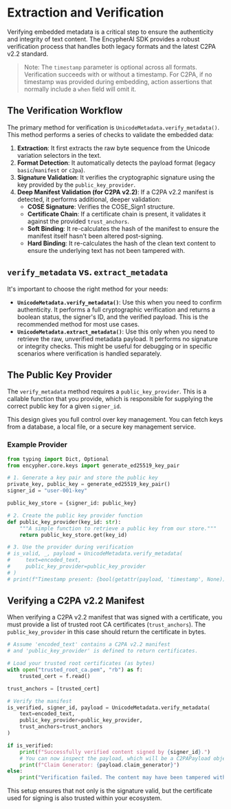 # Extraction and Verification

Verifying embedded metadata is a critical step to ensure the authenticity and integrity of text content. The EncypherAI SDK provides a robust verification process that handles both legacy formats and the latest C2PA v2.2 standard.

> Note: The `timestamp` parameter is optional across all formats. Verification succeeds with or without a timestamp. For C2PA, if no timestamp was provided during embedding, action assertions that normally include a `when` field will omit it.

## The Verification Workflow

The primary method for verification is `UnicodeMetadata.verify_metadata()`. This method performs a series of checks to validate the embedded data:

1.  **Extraction**: It first extracts the raw byte sequence from the Unicode variation selectors in the text.
2.  **Format Detection**: It automatically detects the payload format (legacy `basic`/`manifest` or `c2pa`).
3.  **Signature Validation**: It verifies the cryptographic signature using the key provided by the `public_key_provider`.
4.  **Deep Manifest Validation (for C2PA v2.2)**: If a C2PA v2.2 manifest is detected, it performs additional, deeper validation:
    *   **COSE Signature**: Verifies the COSE_Sign1 structure.
    *   **Certificate Chain**: If a certificate chain is present, it validates it against the provided `trust_anchors`.
    *   **Soft Binding**: It re-calculates the hash of the manifest to ensure the manifest itself hasn't been altered post-signing.
    *   **Hard Binding**: It re-calculates the hash of the clean text content to ensure the underlying text has not been tampered with.

## `verify_metadata` vs. `extract_metadata`

It's important to choose the right method for your needs:

-   **`UnicodeMetadata.verify_metadata()`**: Use this when you need to confirm authenticity. It performs a full cryptographic verification and returns a boolean status, the signer's ID, and the verified payload. This is the recommended method for most use cases.
-   **`UnicodeMetadata.extract_metadata()`**: Use this only when you need to retrieve the raw, unverified metadata payload. It performs no signature or integrity checks. This might be useful for debugging or in specific scenarios where verification is handled separately.

## The Public Key Provider

The `verify_metadata` method requires a `public_key_provider`. This is a callable function that you provide, which is responsible for supplying the correct public key for a given `signer_id`.

This design gives you full control over key management. You can fetch keys from a database, a local file, or a secure key management service.

### Example Provider

```python
from typing import Dict, Optional
from encypher.core.keys import generate_ed25519_key_pair

# 1. Generate a key pair and store the public key
private_key, public_key = generate_ed25519_key_pair()
signer_id = "user-001-key"

public_key_store = {signer_id: public_key}

# 2. Create the public key provider function
def public_key_provider(key_id: str):
    """A simple function to retrieve a public key from our store."""
    return public_key_store.get(key_id)

# 3. Use the provider during verification
# is_valid, _, payload = UnicodeMetadata.verify_metadata(
#     text=encoded_text,
#     public_key_provider=public_key_provider
# )
# print(f"Timestamp present: {bool(getattr(payload, 'timestamp', None))}")
```

## Verifying a C2PA v2.2 Manifest

When verifying a C2PA v2.2 manifest that was signed with a certificate, you must provide a list of trusted root CA certificates (`trust_anchors`). The `public_key_provider` in this case should return the certificate in bytes.

```python
# Assume 'encoded_text' contains a C2PA v2.2 manifest
# and 'public_key_provider' is defined to return certificates.

# Load your trusted root certificates (as bytes)
with open("trusted_root_ca.pem", "rb") as f:
    trusted_cert = f.read()

trust_anchors = [trusted_cert]

# Verify the manifest
is_verified, signer_id, payload = UnicodeMetadata.verify_metadata(
    text=encoded_text,
    public_key_provider=public_key_provider,
    trust_anchors=trust_anchors
)

if is_verified:
    print(f"Successfully verified content signed by {signer_id}.")
    # You can now inspect the payload, which will be a C2PAPayload object
    print(f"Claim Generator: {payload.claim_generator}")
else:
    print("Verification failed. The content may have been tampered with.")
```

This setup ensures that not only is the signature valid, but the certificate used for signing is also trusted within your ecosystem.
